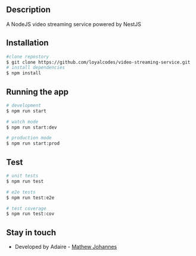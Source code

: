 ## Description
A NodeJS video streaming service powered by NestJS

## Installation

```bash
#clone repostory
$ git clone https://github.com/loyalcodes/video-streaming-service.git
# install dependencies
$ npm install
```

## Running the app

```bash
# development
$ npm run start

# watch mode
$ npm run start:dev

# production mode
$ npm run start:prod
```

## Test

```bash
# unit tests
$ npm run test

# e2e tests
$ npm run test:e2e

# test coverage
$ npm run test:cov
```


## Stay in touch

- Developed by Adaire - [Mathew Johannes](https://www.adaire.com.na/)


